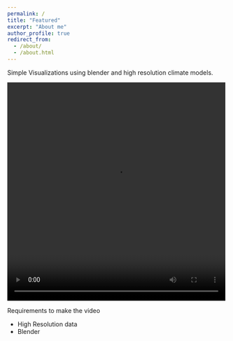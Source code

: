 ```yaml
---
permalink: /
title: "Featured"
excerpt: "About me"
author_profile: true
redirect_from:
  - /about/
  - /about.html
---
```


Simple Visualizations using blender and high resolution climate models.

<!-- <video width="500px" height="500px" autoplay>
  <source src="vid.mp4" type="video/mp4">
Your browser does not support the video tag.
</video> -->

<div class="video">
<video width="500px" height="500px" controls="controls"/>
<source src="/vid.mp4" type="video/mp4">
</video>
</div>


Requirements to make the video
- High Resolution data
- Blender

